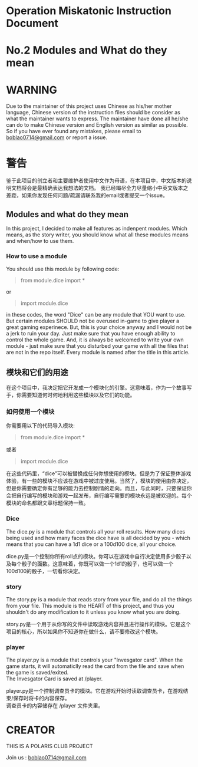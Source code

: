 # Operation Miskatonic Instruction Document

# No.2 Modules and What do they mean

# WARNING
Due to the maintainer of this project uses Chinese as his/her mother language, Chinese version of the instruction files should be consider as what the maintainer wants to express.
The maintainer have done all he/she can do to make Chinese version and English version as similar as possible. So if you have ever found any mistakes, please email to boblao0714@gmail.com or report a issue.  

# 警告
鉴于此项目的创立者和主要维护者使用中文作为母语，在本项目中，中文版本的说明文档将会是最精确表达我想法的文档。
我已经竭尽全力尽量缩小中英文版本之差距，如果你发现任何问题/疏漏请联系我的email或者提交一个issue。

## Modules and what do they mean
In this project, I decided to make all features as indenpent modules. Which means, as the story writer, you should know what all these modules means and when/how to use them.

### How to use a module
You should use this module by following code:

> from module.dice import *  

or

>import module.dice

in these codes, the word "Dice" can be any module that YOU want to use. But certain modules SHOULD not be overused in-game to give player a great gaming experinece. But, this is your choice anyway and I would not be a jerk to ruin your day. Just make sure that you have enough ability to control the whole game. And, it is always be welcomed to write your own module - just make sure that you disturbed your game with all the files that are not in the repo itself. Every module is named after the title in this article.

## 模块和它们的用途

在这个项目中，我决定把它开发成一个模块化的引擎。这意味着，作为一个故事写手，你需要知道何时何地利用这些模块以及它们的功能。

### 如何使用一个模块

你需要用以下的代码导入模块:

> from module.dice import *

或者

>import module.dice

在这些代码里，“dice”可以被替换成任何你想使用的模块。但是为了保证整体游戏体验，有一些的模块不应该在游戏中被过度使用。当然了，模块的使用由你决定，但是你需要确定你有足够的能力去控制剧情的走向。而且，与此同时，只要保证你会把自行编写的模块和游戏一起发布，自行编写需要的模块永远是被欢迎的。每个模块的命名都跟文章标题保持一致。

### Dice

The dice.py is a module that controls all your roll results. How many dices being used and how many faces the dice have is all decided by you - which means that you can have a 1d1 dice or a 100d100 dice, all your choice. 

dice.py是一个控制你所有roll点的模块。你可以在游戏中自行决定使用多少骰子以及每个骰子的面数。这意味着，你既可以做一个1d1的骰子，也可以做一个100d100的骰子，一切看你决定。

### story

The story.py is a module that reads story from your file, and do all the things from your file. This module is the HEART of this project, and thus you shouldn't do any modification to it unless you know what you are doing. 

story.py是一个用于从你写的文件中读取游戏内容并且进行操作的模块。它是这个项目的核心，所以如果你不知道你在做什么，请不要修改这个模块。

### player

The player.py is a module that controls your "Invesgator card". When the game starts, it will automaticlly read the card from the file and save when the game is saved/exited.  
The Invesgator Card is saved at /player.

player.py是一个控制调查员卡的模块。它在游戏开始时读取调查员卡，在游戏结束/保存时将卡的内容保存。  
调查员卡的内容储存在 /player 文件夹里。

# CREATOR
THIS IS A POLARIS CLUB PROJECT  

Join us : boblao0714@gmail.com 